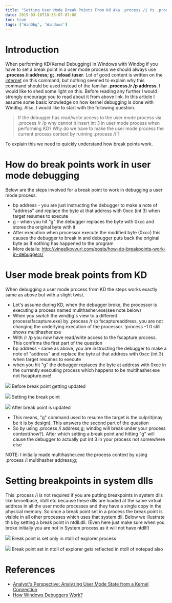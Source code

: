 ```yaml
---
title: "Setting User Mode Break Points From Kd Aka .process /i Vs .process /r /p"
date: 2019-03-10T18:33:07-07:00
toc: true
tags: ['WinDbg', 'Windows']
---
```


# Introduction

When performing KD(Kernel Debugging) in Windows with Windbg if you have to set a
break point in a user mode process we should always use **.process /i address;
g; .reload /user**. Lot of good content is written on the
[internet](https://www.osronline.com/article.cfm%5Earticle=576.htm) on this
command, but nothing seemed to explain why this command should be used instead
of the familiar **.process /r /p address**. I would like to shed some light on
this. Before reading any further I would strongly encourage you to read about it
from above link. In this article I assume some basic knowledge on how kernel
debugging is done with Windbg. Also, I would like to start with the following
question.

> If the debugger has read/write access to the user mode process via .process /r
/p why cannot it insert int 3 in user mode process when performing KD? Why do we
have to make the user mode process the current process context by running
.process /i ?

To explain this we need to quickly understand how break points work.

# How do break points work in user mode debugging

Below are the steps involved for a break point to work in debugging a user mode process.

- bp address - you are just instructing the debugger to make a note of
  "address" and replace the byte at that address with 0xcc (int 3) when
  target resumes to execute
- g - when you hit "g" the debugger replaces the byte with 0xcc and stores
  the original byte with it
- After execution when processor execute the modified byte (0xcc) this
  causes the debugger to break in and debugger puts back the original byte
  as if nothing has happened to the program
- More details:
  http://vineelkovvuri.com/posts/how-do-breakpoints-work-in-debuggers/

# User mode break points from KD

When debugging a user mode process from KD the steps works exactly same as above
but with a slight twist.

- Let's assume during KD, when the debugger broke, the processor is
  executing a process named mulithasher.exe(see note below)
- When you switch the windbg's view to a different process(fscapture.exe) by
  .process /r /p fscaptureaddress, you are not changing the underlying
  execution of the processor. !process -1 0 still shows multihasher.exe
- With /r /p you now have read/write access to the fscapture process. This
  confirms the first part of the question
- bp address - same as above, you are instructing the debugger to make a
  note of "address" and replace the byte at that address with 0xcc (int 3)
  when target resumes to execute
- when you hit "g" the debugger replaces the byte at address with 0xcc in
  the currently executing process which happens to be multihasher.exe not
  fscapture.exe!

![](UsermodeBreakPointFromKD1.png)
Before break point getting updated

![](UsermodeBreakPointFromKD2.png)
Setting the break point

![](UsermodeBreakPointFromKD3.png)
After break point is updated

- This means, "g" command used to resume the target is the culprit(may be it
  is by design). This answers the second part of the question
- So by using .process /i address;g; windbg will break under your process
  context(how?). After which setting a break point and hitting "g" will
  cause the debugger to actually put int 3 in your process not somewhere
  else

NOTE: I initially made multihasher.exe the process context by using .process /i
      multihasher address;g;

# Setting breakpoints in system dlls

This .process /i is not required if you are putting breakpoints in system dlls
like kernelbase, ntdll etc because these dlls are loaded at the same virtual
address in all the user mode processes and they have a single copy in the
physical memory. So once a break point set in a process the break point is
visible in all other processes which uses that system dll. Below we illustrate
this by setting a break point in ntdll.dll. (Even here just make sure when you
broke initially you are not in System process as it will not have ntdll!)

![](UsermodeBreakPointFromKD4.png)
Break point is set only in ntdll of explorer process

![](UsermodeBreakPointFromKD5.png)
Break point set in ntdll of explorer gets reflected in ntdll of notepad also

# References

- [Analyst's Perspective: Analyzing User Mode State from a Kernel Connection](https://www.osronline.com/article.cfm%5Earticle=576.htm)
- [How Windows Debuggers Work?](https://www.microsoftpressstore.com/articles/article.aspx?p=2201303&seqNum=2)

